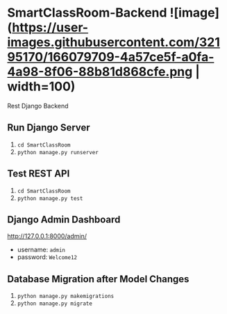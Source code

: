 # SmartClassRoom-Backend ![image](https://user-images.githubusercontent.com/32195170/166079709-4a57ce5f-a0fa-4a98-8f06-88b81d868cfe.png | width=100)
Rest Django Backend

## Run Django Server
1. `cd SmartClassRoom`
2. `python manage.py runserver`

## Test REST API
1. `cd SmartClassRoom`
2. `python manage.py test`

## Django Admin Dashboard
http://127.0.0.1:8000/admin/

- username: `admin`
- password: `Welcome12`

## Database Migration after Model Changes

1. `python manage.py makemigrations`
2. `python manage.py migrate`
